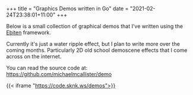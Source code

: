 +++
title = "Graphics Demos written in Go"
date = "2021-02-24T23:38:01+11:00"
+++

Below is a small collection of graphical demos that I've written using the [Ebiten](https://pkg.go.dev/github.com/hajimehoshi/ebiten) framework.

Currently it's just a water ripple effect, but I plan to write more over the coming months. Particularly 2D old school demoscene effects that I come across on the internet.

You can read the source code at: https://github.com/michaelmcallister/demo

{{< iframe "https://code.sknk.ws/demos">}}

